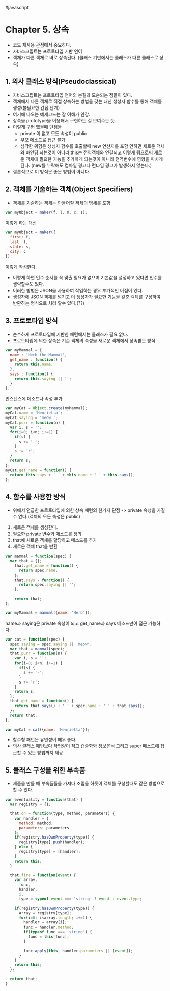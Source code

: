 #javascript
# Chapter 5. 상속

* 코드 재사용 관점에서 중요하다.
* 자바스크립트는 프로토타입 기반 언어
* 객체가 다른 객체로 바로 상속된다.
(클래스 기반에서는 클래스가 다른 클래스로 상속)

## 1. 의사 클래스 방식(Pseudoclassical)

* 자바스크립트는 프로토타입 언어의 본질과 모순되는 점들이 있다.
* 객체에서 다른 객체로 직접 상속하는 방법을 갖는 대신
생성자 함수를 통해 객체를 생성(불필요한 간접 단계)
* 여기에 나오는 예제코드는 잘 이해가 안감.
* 상속을 prototype을 이용해서 구현하는 걸 보여주는 듯.
* 이렇게 구현 했을때 단점들
  - private 이 없고 모든 속성이 public
  - 부모 메소드로 접근 불가
  - 심각한 위험은 생성자 함수를 호출할때 new 연산자를 포함 안하면
  새로운 객체와 바인딩 되는것이 아니라 this는 전역객체와 연결되고
  이렇게 됨으로써 새로운 객체에 필요한 기능을 추가하게 되는것이 아니라
  전역변수에 영향을 미치게 된다.
  (new를 누락해도 컴파일 경고나 런타임 경고가 발생하지 않는다.)
* 결론적으로 이 방식은 좋은 방법이 아니다.

## 2. 객체를 기술하는 객체(Object Specifiers)

* 객체를 기술하는 객체는 만들어질 객체의 명세를 포함

```js
var myObject = maker(f, l, m, c, s);
```
이렇게 하는 대신
```js
var myObject = maker({
  first: f,
  last: l,
  state: s,
  city: c
});
```
이렇게 작성한다.
* 이렇게 하면 인수 순서를 꼭 맞출 필요가 없으며
기본값을 설정하고 있다면 인수를 생략할수도 있다.
* 이러한 방법은 JSON을 사용하여 작업하는 경우 부가적인 이점이 있다.
* 생성자에 JSON 객체를 넘기고 이 생성자가 필요한 기능을 갖춘 객체를 구성하여
반환하는 형식으로 처리 할수 있다.(??)

## 3. 프로토타입 방식

* 순수하게 프로토타입에 기반한 패턴에서는 클래스가 필요 없다.
* 프로토타입에 의한 상속은 기존 객체의 속성을 새로운 객체에서 상속받는 방식

```js
var myMammal = {
  name : 'Herb the Mammal',
  get_name : function() {
    return this.name;
  },
  says : function() {
    return this.saying || '';
  }
};
```
인스턴스에 메소드나 속성 추가
```js
var myCat = Object.create(myMammal);
myCat.name = 'Henrietta';
myCat.saying = 'meow ';
myCat.purr = function(n) {
  var i, s = '';
  for(i=0; i<n; i+=1) {
    if(s) {
      s += '-';
    }
    s += 'r';
  }
  return s;
};
myCat.get_name = function() {
  return this.says + ' ' + this.name + ' ' + this.says();
};
```

## 4. 함수를 사용한 방식

* 위에서 언급한 프로토타입에 의한 상속 패턴의 한가지 단점
-> private 속성을 가질 수 없다.(객체의 모든 속성은 public)

1. 새로운 객체를 생성한다.
2. 필요한 private 변수와 메소드를 정의
3. that에 새로운 객체를 할당하고 메소드를 추가
4. 새로운 객체 that을 반환

```js
var mammal = function(spec) {
  var that = {};
    that.get_name = function() {
      return spec.name;
    };
    that.says - function() {
      return spec.saying || '';
    };

    return that;
};

var myMammal = mammal({name: 'Herb'});
```
name과 saying은 private 속성이 되고 get_name과 says 메소드만이 접근 가능하다.
```js
var cat = function(spec) {
  spec.saying = spec.saying || 'meow';
  var that = mammal(spec);
  that.purr = function(n) {
    var i, s = '';
    for(i=0; i<n; i+=1) {
      if(s) {
        s += '-';
      }
      s += 'r';
    }
    return s;
  };
  that.get_name = function() {
    return that.says() + ' ' + spec.name + ' ' + that.says();
  };
  return that;
};

var myCat = cat({name: 'Henrietta'});
```
* 함수형 패턴은 유연성이 매우 좋다.
* 의사 클래스 패턴보다 작업량이 적고 캡슐화와 정보은닉
그리고 super 메소드에 접근할 수 있는 방법까지 제공

## 5. 클래스 구성을 위한 부속품

* 제품을 만들 때 부속품들을 가져다 조립을 하듯이
객체를 구성할때도 같은 방법으로 할 수 있다.

```js
var eventuality = function(that) {
  var registry = {};

  that.on = function(type, method, parameters) {
    var handler = {
      method: method,
      parameters: parameters
    };
    if(registry.hasOwnProperty(type)) {
      registry[type].push(handler);
    } else {
      registry[type] = [handler];
    }
    return this;
  }

  that.fire = function(event) {
    var array,
      func,
      handler,
      i,
      type = typeof event === 'string' ? event : event.type;

    if(registry.hasOwnProperty(type)) {
      array = registry[type];
      for(i=0; i<array.length; i+=1) {
        handler = array[i];
        func = handler.method;
        if(typeof func === 'string') {
          func = this[func];
        }

        func.apply(this, handler.parameters || [event]);
      }
    }
    return this;
  };

  return that;
}
```


